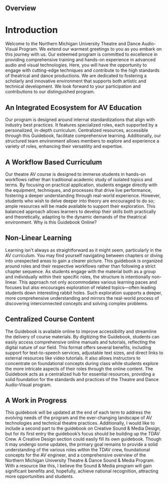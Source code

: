 ## Overview
# Introduction
Welcome to the Northern Michigan University Theatre and Dance Audio-Visual Program. We extend our warmest greetings to you as you embark on this journey with us. Our esteemed program is committed to excellence in providing comprehensive training and hands-on experience in advanced audio and visual technologies. Here, you will have the opportunity to engage with cutting-edge techniques and contribute to the high standards of theatrical and dance productions. We are dedicated to fostering a scholarly and innovative environment that supports both artistic and technical development. We look forward to your participation and contributions to our distinguished program.
## An Integrated Ecosystem for AV Education
Our program is designed around internal standardizations that align with industry best practices. It features specialized roles, each supported by a personalized, in-depth curriculum. Centralized resources, accessible through this Guidebook, facilitate comprehensive learning. Additionally, our structured team environment allows members to explore and experience a variety of roles, enhancing their versatility and expertise.
## A Workflow Based Curriculum
Our theatre AV course is designed to immerse students in hands-on workflows rather than traditional academic study of isolated topics and terms. By focusing on practical application, students engage directly with the equipment, techniques, and processes that drive live performance, fostering a deeper understanding through real-world experience. However, students who wish to delve deeper into theory are encouraged to do so; ample resources will be made available to support their exploration. This balanced approach allows learners to develop their skills both practically and theoretically, adapting to the dynamic demands of the theatrical environment.
Why is this Guidebook Online?
## Non-Linear Learning
Learning isn't always as straightforward as it might seem, particularly in the AV curriculum. You may find yourself navigating between chapters or diving into unexpected areas to gain a clearer picture. This guidebook is organized around roles and their respective workflows rather than following a strict chapter sequence. As students engage with the material both as a group and individually within their specific roles, the structure is intentionally non-linear. This approach not only accommodates various learning paces and focuses but also encourages exploration of related topics—often leading students down interesting rabbit holes. Such exploration supports a deeper, more comprehensive understanding and mirrors the real-world process of discovering interconnected concepts and solving complex problems.
## Centralized Course Content
The Guidebook is available online to improve accessibility and streamline the delivery of course materials. By digitizing the Guidebook, students can easily access comprehensive online manuals and tutorials, reflecting the digital nature of our field. This format offers several benefits, including support for text-to-speech services, adjustable text sizes, and direct links to external resources like video tutorials. It also allows instructors to concentrate on foundational concepts during class while students explore the more intricate aspects of their roles through the online content. The Guidebook acts as a centralized hub for essential resources, providing a solid foundation for the standards and practices of the Theatre and Dance Audio-Visual program.
## A Work in Progress
This guidebook will be updated at the end of each term to address the evolving needs of the program and the ever-changing landscape of AV technologies and technical theatre practices. Additionally, I would like to include a second part to the guidebook on Creative Sound & Media Design, but for its first entry the guidebook’s focus should be building up the TDAV Crew. A Creative Design section could easily fill its own guidebook. Though it may undergo some updates, the primary goal remains to provide a solid understanding of the various roles within the TDAV crew, foundational concepts for the AV engineer, and a comprehensive overview of the Northern Michigan University Theatre & Dance Sound & Media Program. With a resource like this, I believe the Sound & Media program will gain significant benefits and, hopefully, achieve national recognition, attracting more opportunities and students. 
